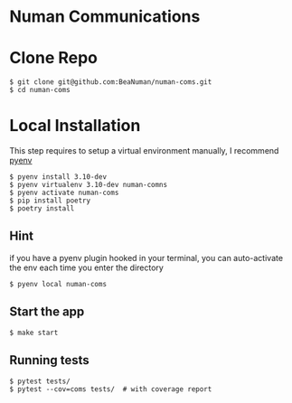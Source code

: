 # Numan Communications


# Clone Repo

```console
$ git clone git@github.com:BeaNuman/numan-coms.git
$ cd numan-coms
```

# Local Installation

This step requires to setup a virtual environment manually, I recommend [pyenv](https://github.com/pyenv/pyenv-installer)

```console
$ pyenv install 3.10-dev
$ pyenv virtualenv 3.10-dev numan-comns
$ pyenv activate numan-coms
$ pip install poetry
$ poetry install
```

## Hint

if you have a pyenv plugin hooked in your terminal, you can auto-activate the env each time you
enter the directory

```console
$ pyenv local numan-coms
```

## Start the app

```console
$ make start
```

## Running tests

```console
$ pytest tests/
$ pytest --cov=coms tests/  # with coverage report
```
